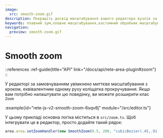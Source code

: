 ```yaml
---
image:
  src: smooth-zoom.gif
description: Покращіть досвід масштабування вашого редактора вузлів за допомогою цього прикладу плавного масштабування. Покращуйте роботу редактора за допомогою більш природного та плавного масштабування
keywords: плавний зум,плавне масштабування,кастомний обробник масштабування
navigation:
  preview: smooth-zoom.gif
---
```


# Smooth zoom

::references
:ref-guide{title="API" link="/docs/api/rete-area-plugin#zoom"}
::

У редакторі за замовчуванням увімкнено миттєве масштабування з кроком, еквівалентним одному руху коліщатка прокручування. Якщо вам потрібно налаштувати цю поведінку, ви можете розширити клас `Zoom`

:example{id="rete-js-v2-smooth-zoom-6sqv8j" module="/src/editor.ts"}

У цьому прикладі основна логіка міститься в `src/zoom.ts`. Щоб інтегрувати це в редактор, просто додайте такий рядок:

```ts
area.area.setZoomHandler(new SmoothZoom(0.5, 200, "cubicBezier(.45,.91,.49,.98)", area));
```
